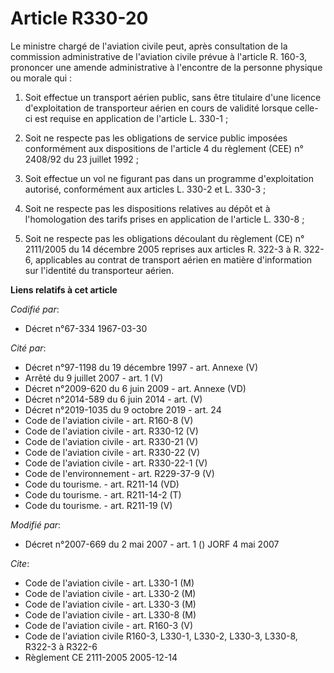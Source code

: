 # Article R330-20

Le ministre chargé de l'aviation civile peut, après consultation de la commission administrative de l'aviation civile prévue
à l'article R. 160-3, prononcer une amende administrative à l'encontre de la personne physique ou morale qui :

1. Soit effectue un transport aérien public, sans être titulaire d'une licence d'exploitation de transporteur aérien en cours
de validité lorsque celle-ci est requise en application de l'article L. 330-1 ;

2. Soit ne respecte pas les obligations de service public imposées conformément aux dispositions de l'article 4 du règlement
(CEE) n° 2408/92 du 23 juillet 1992 ;

3. Soit effectue un vol ne figurant pas dans un programme d'exploitation autorisé, conformément aux articles L. 330-2 et L.
330-3 ;

4. Soit ne respecte pas les dispositions relatives au dépôt et à l'homologation des tarifs prises en application de l'article
L. 330-8 ;

5. Soit ne respecte pas les obligations découlant du règlement (CE) n° 2111/2005 du 14 décembre 2005 reprises aux articles R.
322-3 à R. 322-6, applicables au contrat de transport aérien en matière d'information sur l'identité du transporteur aérien.

**Liens relatifs à cet article**

_Codifié par_:

  - Décret n°67-334 1967-03-30

_Cité par_:

  - Décret n°97-1198 du 19 décembre 1997 - art. Annexe (V)
  - Arrêté du 9 juillet 2007 - art. 1 (V)
  - Décret n°2009-620 du 6 juin 2009 - art. Annexe (VD)
  - Décret n°2014-589 du 6 juin 2014 - art. (V)
  - Décret n°2019-1035 du 9 octobre 2019 - art. 24
  - Code de l'aviation civile - art. R160-8 (V)
  - Code de l'aviation civile - art. R330-12 (V)
  - Code de l'aviation civile - art. R330-21 (V)
  - Code de l'aviation civile - art. R330-22 (V)
  - Code de l'aviation civile - art. R330-22-1 (V)
  - Code de l'environnement - art. R229-37-9 (V)
  - Code du tourisme. - art. R211-14 (VD)
  - Code du tourisme. - art. R211-14-2 (T)
  - Code du tourisme. - art. R211-19 (V)

_Modifié par_:

  - Décret n°2007-669 du 2 mai 2007 - art. 1 () JORF 4 mai 2007

_Cite_:

  - Code de l'aviation civile - art. L330-1 (M)
  - Code de l'aviation civile - art. L330-2 (M)
  - Code de l'aviation civile - art. L330-3 (M)
  - Code de l'aviation civile - art. L330-8 (M)
  - Code de l'aviation civile - art. R160-3 (V)
  - Code de l'aviation civile R160-3, L330-1, L330-2, L330-3, L330-8, R322-3 à R322-6
  - Règlement CE 2111-2005 2005-12-14
